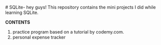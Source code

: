 #   S Q L i t e - 
hey guys! 
This repository contains the mini projects I did while learning SQLite.

**CONTENTS**
1. practice program based on a tutorial by codemy.com.
2. personal expense tracker

 
 
